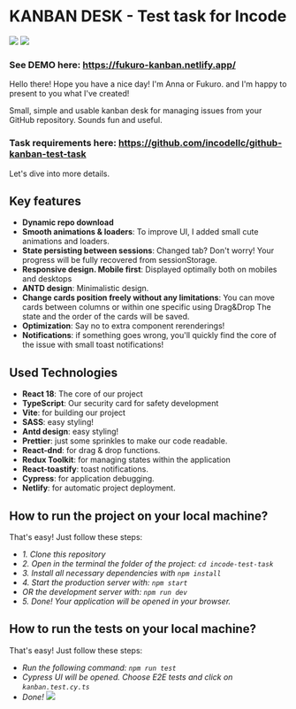 # KANBAN DESK - Test task for Incode

![](https://imgur.com/IHPLZi1.gif)
![](https://imgur.com/NsykHjS.gif)

### See DEMO here: https://fukuro-kanban.netlify.app/

Hello there! Hope you have a nice day!
I'm Anna or Fukuro. and I'm happy to present to you what I've created!

Small, simple and usable kanban desk for managing issues from your GitHub repository. Sounds fun and useful.
### Task requirements here: https://github.com/incodellc/github-kanban-test-task

Let's dive into more details.

 ## Key features

- **Dynamic repo download**
- **Smooth animations & loaders**: To improve UI, I added small cute animations and loaders.
- **State persisting between sessions**: Changed tab? Don't worry! Your progress will be fully recovered from sessionStorage.
- **Responsive design. Mobile first**: Displayed optimally both on mobiles and desktops
- **ANTD design**: Minimalistic design.
- **Change cards position freely without any limitations**: You can move cards between columns or within one specific using Drag&Drop The state and the order of the cards will be saved.
- **Optimization**: Say no to extra component rerenderings!
- **Notifications**: if something goes wrong, you'll quickly find the core of the issue with small toast notifications!

## Used Technologies
- **React 18**: The core of our project
- **TypeScript**: Our security card for safety development
- **Vite**: for building our project
- **SASS**: easy styling!
- **Antd design**: easy styling!
- **Prettier**: just some sprinkles to make our code readable.
- **React-dnd**: for drag & drop functions.
- **Redux Toolkit**: for managing states within the application
- **React-toastify**: toast notifications.
- **Cypress**: for application debugging.
- **Netlify**: for automatic project deployment.

## How to run the project on your local machine?

That's easy! Just follow these steps:

- *1. Clone this repository*
- *2. Open in the terminal the folder of the project: `cd incode-test-task`*
- *3. Install all necessary dependencies with `npm install`*
- *4. Start the production server with: `npm start`*
- *OR the development server with: `npm run dev`*
- *5. Done! Your application will be opened in your browser.*

## How to run the tests on your local machine?

That's easy! Just follow these steps:

- *Run the following command: `npm run test`*
- *Cypress UI will be opened. Choose E2E tests and click on `kanban.test.cy.ts`*
- *Done!*
![](https://imgur.com/VPkJIYP.png)

